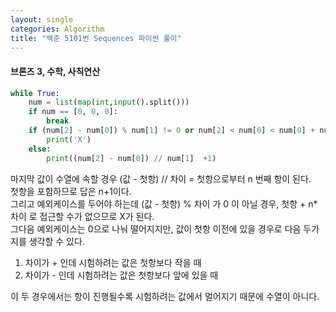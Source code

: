 ```yaml
---
layout: single
categories: Algorithm
title: "백준 5101번 Sequences 파이썬 풀이"
---
```

#### 브론즈 3, 수학, 사칙연산

```py
while True:
    num = list(map(int,input().split()))
    if num == [0, 0, 0]:
        break
    if (num[2] - num[0]) % num[1] != 0 or num[2] < num[0] < num[0] + num[1] or num[2] > num[0] > num[0] + num[1]:
        print('X')
    else:
        print((num[2] - num[0]) // num[1]  +1)
```
마지막 값이 수열에 속할 경우 (값 - 첫항) // 차이 = 첫항으로부터 n 번째 항이 된다.<br>
첫항을 포함하므로 답은 n+1이다.<br>
그리고 예외케이스를 두어야 하는데 (값 - 첫항) % 차이 가 0 이 아닐 경우, 첫항 + n*차이 로 접근할 수가 없으므로 X가 된다.<br>
그다음 예외케이스는 0으로 나눠 떨어지지만, 값이 첫항 이전에 있을 경우로 다음 두가지를 생각할 수 있다.<br>

1. 차이가 + 인데 시험하려는 값은 첫항보다 작을 때
2. 차이가 - 인데 시험하려는 값은 첫항보다 앞에 있을 때

이 두 경우에서는 항이 진행될수록 시험하려는 값에서 멀어지기 때문에 수열이 아니다.

